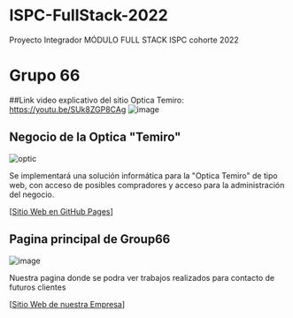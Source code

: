 # ISPC-FullStack-2022

Proyecto Integrador MÓDULO FULL STACK
ISPC cohorte 2022

# Grupo 66

##Link video explicativo del sitio Optica Temiro: https://youtu.be/SUk8ZGP8CAg
![image](https://user-images.githubusercontent.com/89482823/201524267-651ef43b-0813-454f-91b8-e05a87c259b8.png)

## Negocio de la Optica "Temiro"

![optic](https://i.postimg.cc/6QpvKh4p/una-optica-negocio.jpg)

Se implementará una solución informática para la "Optica Temiro" de tipo web, 
con acceso de posibles compradores y acceso para la administración del negocio.


[[Sitio Web en GitHub Pages](https://mariog130.github.io/ISPC-FullStack-2022/frontend/)]




## Pagina principal de Group66

![image](https://user-images.githubusercontent.com/89482823/201473089-f32be64d-216f-4f4f-bc49-a9d1c908e52b.png)

Nuestra pagina donde se podra ver trabajos realizados para contacto de futuros clientes


[[Sitio Web de nuestra Empresa](https://grouptech66.mywire.org/)]




